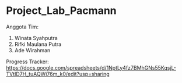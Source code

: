 # Project_Lab_Pacmann

Anggota Tim:
1. Winata Syahputra
2. Rifki Maulana Putra
3. Ade Wirahman

Progress Tracker: https://docs.google.com/spreadsheets/d/1NptLy4fz7BMhGNs55KqsjL-TVtID7H_tuAQWi76m_k0/edit?usp=sharing
